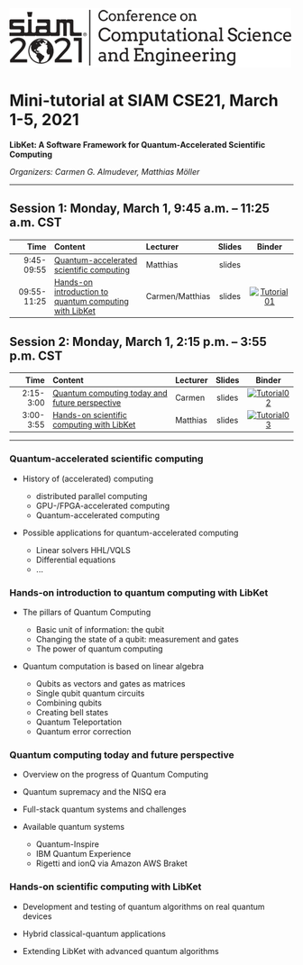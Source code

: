 [![SIAM CSE21](SIAM_CSE21.png)](https://www.siam.org/conferences/cm/conference/cse21)

# Mini-tutorial at SIAM CSE21, March 1-5, 2021

**LibKet: A Software Framework for Quantum-Accelerated Scientific Computing**

*Organizers: Carmen G. Almudever, Matthias Möller*

---

## Session 1: Monday, March 1, 9:45 a.m. – 11:25 a.m. CST

| Time        | Content                                                                                   | Lecturer | Slides | Binder |
| ----------: | :---------------------------------------------------------------------------------------- | :------- | :----: | :----: |
|  9:45-09:55 | [Quantum-accelerated scientific computing](#quantum-accelerated-scientific-computing)     | Matthias | slides |        |
| 09:55-11:25 | [Hands-on introduction to quantum computing with LibKet](#hands-on-introduction-to-quantum-computing-with-libket) | Carmen/Matthias | slides | [![Tutorial01](https://mybinder.org/badge_logo.svg)](https://mybinder.org/v2/gh/mmoelle1/LibKet/master?filepath=notebooks%2Fcxx%2Fcse21_tutorial01.ipynb) 

## Session 2: Monday, March 1, 2:15 p.m. – 3:55 p.m. CST 

| Time        | Content                                                                                                       | Lecturer | Slides | Binder |
| ----------: | :------------------------------------------------------------------------------------------------------------ | :------- | :----: | :----: |
|  2:15-3:00  | [Quantum computing today and future perspective](#quantum-computing-today-and-future-perspective)             | Carmen   | slides | [![Tutorial02](https://mybinder.org/badge_logo.svg)](https://mybinder.org/v2/gh/mmoelle1/LibKet/master?filepath=notebooks%2Fcxx%2Fcse21_tutorial02.ipynb) |
|  3:00-3:55  | [Hands-on scientific computing with LibKet](#hands-on-scientific-computing-with-libket)                       | Matthias | slides | [![Tutorial03](https://mybinder.org/badge_logo.svg)](https://mybinder.org/v2/gh/mmoelle1/LibKet/master?filepath=notebooks%2Fcxx%2Fcse21_tutorial03.ipynb) |

---

### Quantum-accelerated scientific computing

* History of (accelerated) computing
  * distributed parallel computing
  * GPU-/FPGA-accelerated computing
  * Quantum-accelerated computing
  
* Possible applications for quantum-accelerated computing
  * Linear solvers HHL/VQLS
  * Differential equations
  * ...

### Hands-on introduction to quantum computing with LibKet


* The pillars of Quantum Computing
  * Basic unit of information: the qubit
  * Changing the state of a qubit: measurement and gates
  * The power of quantum computing
  
* Quantum computation is based on linear algebra
  * Qubits as vectors and gates as matrices
  * Single qubit quantum circuits
  * Combining qubits
  * Creating bell states
  * Quantum Teleportation
  * Quantum error correction

### Quantum computing today and future perspective

* Overview on the progress of Quantum Computing

* Quantum supremacy and the NISQ era

* Full-stack quantum systems and challenges

* Available quantum systems
  * Quantum-Inspire
  * IBM Quantum Experience
  * Rigetti and ionQ via Amazon AWS Braket


### Hands-on scientific computing with LibKet

* Development and testing of quantum algorithms on real quantum devices

* Hybrid classical-quantum applications

* Extending LibKet with advanced quantum algorithms
